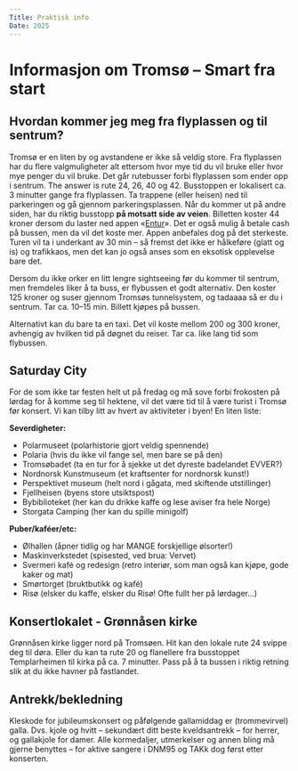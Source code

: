 ```yaml
---
Title: Praktisk info
Date: 2025
---
```

# Informasjon om Tromsø – Smart fra start
## Hvordan kommer jeg meg fra flyplassen og til sentrum?
Tromsø er en liten by og avstandene er ikke så veldig store. Fra flyplassen har du flere valgmuligheter alt ettersom hvor mye tid du vil bruke eller hvor mye penger du vil bruke. Det går rutebusser forbi flyplassen som ender opp i sentrum. The answer is rute 24, 26, 40 og 42. Busstoppen er lokalisert ca. 3 minutter gange fra flyplassen. Ta trappene (eller heisen) ned til parkeringen og gå gjennom parkeringsplassen. Når du kommer ut på andre siden, har du riktig busstopp **på motsatt side av veien**. Billetten koster 44 kroner dersom du laster ned appen «[Entur](https://om.entur.no/last-ned-appen/)». Det er også mulig å betale cash på bussen, men da vil det koste mer. Appen anbefales dog på det sterkeste. Turen vil ta i underkant av 30 min – så fremst det ikke er hålkeføre (glatt og is) og trafikkaos, men det kan jo også anses som en eksotisk opplevelse bare det.

Dersom du ikke orker en litt lengre sightseeing før du kommer til sentrum, men fremdeles liker å ta buss, er flybussen et godt alternativ. Den koster 125 kroner og suser gjennom Tromsøs tunnelsystem, og tadaaaa så er du i sentrum. Tar ca. 10–15 min. Billett kjøpes på bussen.

Alternativt kan du bare ta en taxi. Det vil koste mellom 200 og 300 kroner, avhengig av hvilken tid på døgnet du reiser. Tar ca. like lang tid som flybussen. 

## Saturday City
For de som ikke tar festen helt ut på fredag og må sove forbi frokosten på lørdag for å komme seg til hektene, vil det være tid til å være turist i Tromsø før konsert. Vi kan tilby litt av hvert av aktiviteter i byen! En liten liste:

**Severdigheter:**
- Polarmuseet (polarhistorie gjort veldig spennende)
- Polaria (hvis du ikke vil fange sel, men bare se på den)
- Tromsøbadet (ta en tur for å sjekke ut det dyreste badelandet EVVER?)
- Nordnorsk Kunstmuseum (et kraftsenter for nordnorsk kunst!)
- Perspektivet museum (helt nord i gågata, med skiftende utstillinger)
- Fjellheisen (byens store utsiktspost)
- Bybiblioteket (her kan du drikke kaffe og lese aviser fra hele Norge)
- Storgata Camping (her kan du spille minigolf)


**Puber/kaféer/etc:**
- Ølhallen (åpner tidlig og har MANGE forskjellige ølsorter!)
- Maskinverkstedet (spisested, ved brua: Vervet)
- Svermeri kafé og redesign (retro interiør, som man også kan kjøpe, gode kaker og mat)
- Smørtorget (bruktbutikk og kafé)
- Risø (elsker du kaffe, elsker du Risø! Ofte fullt her på lørdager…)



## Konsertlokalet - Grønnåsen kirke 

Grønnåsen kirke ligger nord på Tromsøen. Hit kan den lokale rute 24 svippe deg til døra. Eller du kan ta rute 20 og flanellere fra busstoppet Templarheimen til kirka på ca. 7 minutter. Pass på å ta bussen i riktig retning slik at du ikke havner på fastlandet. 

## Antrekk/bekledning

Kleskode for jubileumskonsert og påfølgende gallamiddag er (trommevirvel) galla. Dvs. kjole og hvitt – sekundært ditt beste kveldsantrekk – for herrer, og gallakjole for damer. Alle kormedaljer, utmerkelser og annen bling må gjerne benyttes – for aktive sangere i DNM95 og TAKk dog først etter konserten.
